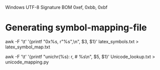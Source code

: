 Windows UTF-8 Signature BOM
0xef, 0xbb, 0xbf


# Generating symbol-mapping-file

awk -F '\t' '{printf "0x%s, r\"%s\",\n", $3, $1}' latex_symbols.txt > latex_symbol_map.txt

awk -F '\t' '{printf "unichr(%s): r, # %s\n", $5, $1}' Unicode_lookup.txt > unicode_mapping.py